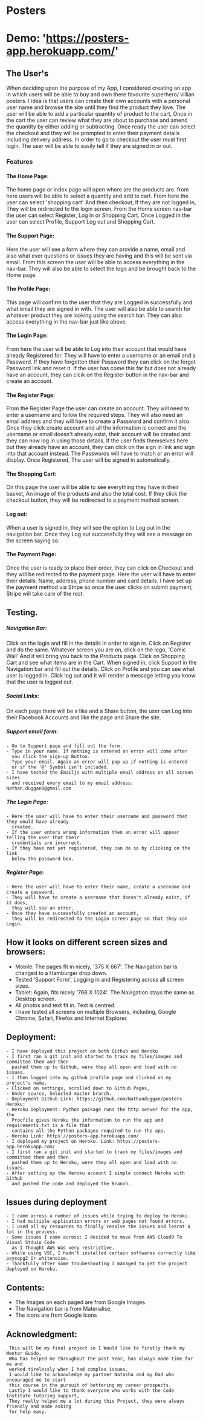 # Posters

# Demo: 'https://posters-app.herokuapp.com/'

## The User's

When deciding upon the purpose of my App, I considered creating an app in which users will be able to buy and own there favourite superhero/ villian posters.
I idea is that users can create their own accounts with a personal user name and browse the site until they find the product they love.
The user will be able to add a particular quantity of product to the cart, Once in the cart the user can review what they are about to purchase and amend the quantity
by either adding or subtracting. 
Once ready the user can select the checkout and they will be prompted to enter their payment details including delivery address.
In order to go to checkout the user must first login.
The user will be able to easily tell if they are signed in or out. 

### Features
#### The Home Page:
The home page or index page will open where are the products are. from here users will be able to select a quantity and add to cart.
From here the user can select 'shopping cart' And then checkout, If they are not logged in, They will be redirected to the login screen.
From the Home screen nav-bar the user can select Register, Log in or Shopping Cart. 
Once Logged in the user can select Profile, Support Log out and Shopping Cart. 


#### The Support Page:
Here the user will see a form where they can provide a name, email and also what ever questions or issues they are having and this will be sent via email. 
From this screen the user will be able to access everything in the nav-bar. They will also be able to select the logo and be brought back to the Home page. 
 

#### The Profile Page:
This page will confirm to the user that they are Logged in successfully and what email they are signed in with. 
The user will also be able to search for whatever product they are looking using the search bar.
They can also access everything in the nav-bar just like above. 

#### The Login Page:
From here the user will be able to Log into their account that would have already Registered for.
They will have to enter a username or an email and a Password. If they have forgotten their Password they can click on the forgot Password
link and reset it.
If the user has come this far but does not already have an account, they can clcik on the Register button in the nav-bar and create an account.  


#### The Register Page:
From the Register Page the user can create an account. They will need to enter a username and follow the required steps.
They will also need an email address and they will have to create a Password and confirm it also.
Once they click create account and all the information is correct and the username or email doesn't already exist, their account
will be created and they can now log in using those details. 
If the user finds themselves here but they already have an account, they can click on the sign in link and sign into that account instead. 
The Passwords will have to match or an error will display.
Once Registered, The user will be signed in automatically. 

#### The Shopping Cart:
On this page the user will be able to see everything they have in their basket, An image of the products and also the total cost.
If they click the checkout button, they will be redirected to a payment method screen.

#### Log out:
When a user is signed in, they will see the option to Log out in the navigation bar.
Once they Log out successfully they will see a message on the screen saying so. 

#### The Payment Page:
Once the user is ready to place their order, they can click on Checkout and they will be redirected to the payment page.
Here the user will have to enter their details:  Name, address, phone number and card details.
I have set up the payment method via Stripe so once the user clicks on submit payment, Stripe will take care of the rest.  

## Testing.

##### Navigation Bar:
Click on the login and fill in the details in order to sign in.
Click on Register and do the same. 
Whatever screen you are on, click on the logo, 'Comic Wall' And it will bring you back to the Products page. 
Click on Shopping Cart and see what items are in the Cart. 
When signed in, click Support in the Navigation bar and fill out the details. 
Click on Profile and you can see what user is logged in. 
Click log out and it will render a message letting you know that the user is logged out. 
   
##### Social Links:
On each page there will be a like and a Share button, the user can Log into their Facebook Accounts and like the page
and Share the site. 

##### Support email form:
    - Go to Support page and fill out the form.
    - Type in your name. If nothing is entered an error will come after 
      you click the sign-up Button.
    - Type your email. Again an error will pop up if nothing is entered 
      or if the '@' Symbol isn't included.
    - I have tested the Emailjs with multiple email address on all screen sizes
      and received every email to my email address: Nathan.duggan0@gmail.com
##### The Login Page:
    - Here the user will have to enter their username and password that they would have already 
      created.
    - If the user enters wrong information then an error will appear telling the user that their 
      credentials are incorrect. 
    - If they have not yet registered, they can do so by clicking on the link 
      below the password box. 
##### Register Page:
    - Here the user will have to enter their name, create a username and create a password.
    - They will have to create a username that doesn't already exist, if it does, 
      they will see an error. 
    - Once they have successfully created an account, 
      they will be redirected to the Login screen page so that they can Login. 

## How it looks on different screen sizes and browsers:
   - Mobile: The pages fit in nicely, '375 X 667'. The Navigation bar is changed to a Hamburger drop down.
   - Tested ‘Support Form', Logging in and Registering across all screen sizes.
   - Tablet: Again, fits nicely '768 X 1024'. The Navigation stays the same as Desktop screen.
   - All photos and text fit in. Text is centred. 
   - I have tested all screens on multiple Browsers, including,
     Google Chrome, Safari, Firefox and Internet Explorer.
## Deployment: 
    - I have deployed this project on both Github and Heroku
    - I first ran a git init and started to track my files/images and committed them and then 
      pushed them up to Github, were they all open and load with no issues. 
    - I then logged into my github profile page and clicked on my project's name.
    - Clicked on settings, scrolled down to Github Pages,
    - Under source, Selected master branch. 
    - Deployment Github Link: https://github.com/Nathanduggan/posters
    Heroku:
    - Heroku Deployment: Python package runs the http server for the app, the
      Procfile gives Heroku the information to run the app and requirements.txt is a file that
      contains all the Python packages required to run the app.
    - Heroku Link: https://posters-app.herokuapp.com/
    - I deployed my project on Heroku. Link: https://posters-app.herokuapp.com/
    - I first ran a git init and started to track my files/images and committed them and then 
      pushed them up to Heroku, were they all open and load with no issues.
    - After setting up the Heroku account I simple connect Heroku with Github
      and pushed the code and deployed the Branch.

## Issues during deployment
    - I came across a number of issues while trying to deploy to Heroku.
    - I had multiple application errors or web pages not found errors.
    - I used all my resources to finally resolve the issues and learnt a lot in the process.
    - Some issues I came across: I decided to move from AWS Cloud9 To Visual Stduio Code 
      as I Thought AWS Was very restrictive.
    - While using VSC, I hadn't installed certain softwares correctly like psycopg2 Or whitenoise.
    - Thankfully after some troubeshooting I managed to get the project deployed on Heroku. 

## Contents:
   - The Images on each paged are from Google Images.
   - The Navigation bar is from Materialise,
   - The icons are from Google Icons
 

## Acknowledgment: 
     This will be my final project so I Would like to firstly thank my Mentor Guido,
     Who has helped me throughout the past Year, has always made time for me and
     worked tirelessly when I had complex issues.
     I would like to acknowledge my partner Natasha and my Dad who encouraged me to start 
     this course in the pursuit of bettering my career prospects. 
     Lastly I would like to thank everyone who works with the Code Institute tutoring support,
     They really helped me a lot during this Project, they were always friendly and made asking 
     for help easy. 
